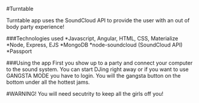 #Turntable

Turntable app uses the SoundCloud API to provide the user with an out of body party experience!

###Technologies used
*Javascript, Angular, HTML, CSS, Materialize
*Node, Express, EJS
*MongoDB
*node-soundcloud (SoundCloud API)
*Passport

###Using the app
First you show up to a party and connect your computer to the sound system. You can start DJing right away or if you want to use GANGSTA MODE you have to login. You will the gangsta button on the bottom under all the hottest jams.

#WARNING! You will need secutrity to keep all the girls off you!
